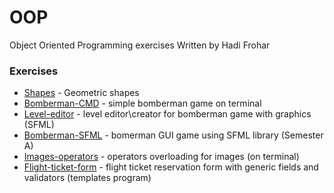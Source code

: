 # OOP
Object Oriented Programming exercises
Written by Hadi Frohar

### Exercises
* [Shapes] - Geometric shapes
* [Bomberman-CMD] - simple bomberman game on terminal
* [Level-editor] - level editor\creator for bomberman game with graphics (SFML)
* [Bomberman-SFML] - bomerman GUI game using SFML library (Semester A)
* [Images-operators] - operators overloading for images (on terminal)
* [Flight-ticket-form] - flight ticket reservation form with generic fields and validators (templates program)

[Shapes]: <https://github.com/HadiFrohar/OOP/tree/master/Shapes>
[Bomberman-CMD]: <https://github.com/HadiFrohar/OOP/tree/master/Bomberman>
[Level-editor]: <https://github.com/HadiFrohar/OOP/tree/master/Bomberman%20level%20editor%20ui>
[Bomberman-SFML]: <https://github.com/HadiFrohar/OOP/tree/master/Bomberman%20SFML>
[Images-operators]: <https://github.com/HadiFrohar/OOP/tree/master/Images%20(Operators%20Overloading)>
[Flight-ticket-form]: <https://github.com/HadiFrohar/OOP/tree/master/FlightTicketForm%20(Templates)>
